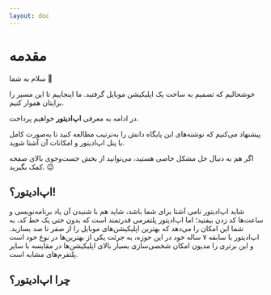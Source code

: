 ```yaml
---
layout: doc
---
```


# مقدمه

سلام به شما 👋

خوشحالیم که تصمیم به ساخت یک اپلیکیشن موبایل گرفتید. ما اینجاییم تا این مسیر را برایتان هموار کنیم.

در ادامه به معرفی **اپ‌ادیتور** خواهیم پرداخت.

پیشنهاد می‌کنیم که نوشته‌های این پایگاه دانش را به‌ترتیب مطالعه کنید تا به‌صورت کامل با پنل اپ‌ادیتور و امکانات آن آشنا شوید.

اگر هم به دنبال حل مشکل خاصی هستید، می‌توانید از بخش جست‌وجوی بالای صفحه کمک بگیرید. 😉

اپ‌ادیتور؟!
----
شاید اپ‌ادیتور نامی آشنا برای شما باشد، شاید هم با شنیدن آن یاد برنامه‌نویسی و ساعت‌ها کد زدن بیفتید؛ اما اپ‌ادیتور پلتفرمی قدرتمند است که بدون حتی یک خط کد، به شما این امکان را می‌دهد که بهترین اپلیکیشن‌های موبایل را از صفر تا صد بسازید.
اپ‌ادیتور با سابقه ۷ ساله خود در این حوزه، به جرئت یکی از بهترین‌ها در نوع خود است و این برتری را مدیون امکان شخصی‌سازی بسیار بالای اپلیکیشن‌ها در مقایسه با سایر پلتفرم‌های مشابه است.

چرا اپ‌ادیتور؟
----
